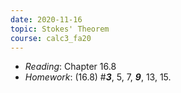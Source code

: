 ```yaml
---
date: 2020-11-16
topic: Stokes' Theorem
course: calc3_fa20
---
```


- *Reading*: Chapter 16.8
- *Homework*: (16.8) #***3***, 5, 7, ***9***, 13, 15.


